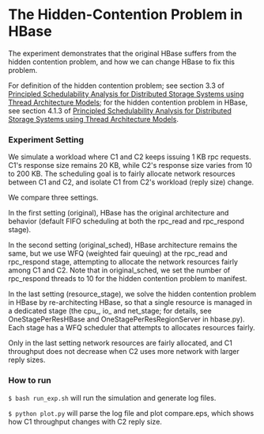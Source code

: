 # The Hidden-Contention Problem in HBase

The experiment demonstrates that the original HBase suffers from the hidden contention problem, and how we can change HBase to fix this problem.

For definition of the hidden contention problem; see section 3.3 of 
[Principled Schedulability Analysis for Distributed Storage Systems using Thread Architecture Models](http://research.cs.wisc.edu/wind/Publications/osdi18-tam.pdf);
for the hidden contention problem in HBase, see section 4.1.3 of 
[Principled Schedulability Analysis for Distributed Storage Systems using Thread Architecture Models](http://research.cs.wisc.edu/wind/Publications/osdi18-tam.pdf).


### Experiment Setting
We simulate a workload where C1 and C2 keeps issuing 1 KB rpc requests.
C1's response size remains 20 KB,
while C2's response size varies from 10 to 200 KB.
The scheduling goal is to fairly allocate network resources between C1 and C2, and isolate C1 from C2's workload (reply size) change.

We compare three settings.

In the first setting (original), HBase has the original architecture and behavior (default FIFO scheduling at both the
rpc_read and rpc_respond stage). 

In the second setting (original_sched), HBase architecture remains the same, but we use WFQ (weighted fair queuing) at
the rpc_read and rpc_respond stage, attempting to allocate the network resources fairly among C1 and C2.
Note that in original_sched, we set the number of rpc_respond threads to 10 for the hidden contention problem to manifest.

In the last setting (resource_stage), we solve the hidden contention problem in HBase by re-architecting HBase, so that a single resource
is managed in a dedicated stage (the cpu_, io_ and net_stage; for details, see OneStagePerResHBase and OneStagePerResRegionServer in hbase.py).
Each stage has a WFQ scheduler that attempts to allocates resources fairly.

Only in the last setting network resources are fairly allocated, and C1 throughput does not decrease when C2 uses more
network with larger reply sizes.

### How to run
`$ bash run_exp.sh`
will run the simulation and generate log files.

`$ python plot.py`
will parse the log file and plot compare.eps, which shows how C1 throughput changes with C2 reply size.

